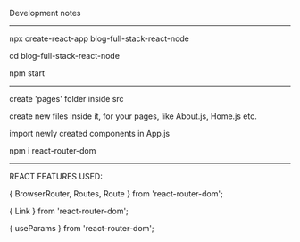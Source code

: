 Development notes

---

npx create-react-app blog-full-stack-react-node

cd blog-full-stack-react-node

npm start

---

create 'pages' folder inside src

create new files inside it, for your pages, like About.js, Home.js etc.

import newly created components in App.js

npm i react-router-dom

---

REACT FEATURES USED:

{ BrowserRouter, Routes, Route } from 'react-router-dom';

{ Link } from 'react-router-dom';

{ useParams } from 'react-router-dom';
